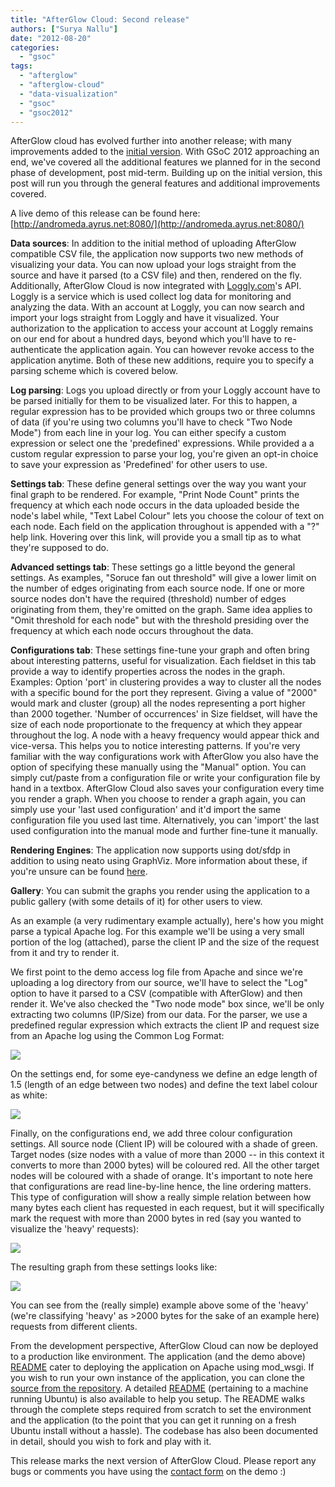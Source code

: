 ```yaml
---
title: "AfterGlow Cloud: Second release"
authors: ["Surya Nallu"]
date: "2012-08-20"
categories: 
  - "gsoc"
tags: 
  - "afterglow"
  - "afterglow-cloud"
  - "data-visualization"
  - "gsoc"
  - "gsoc2012"
---
```


AfterGlow cloud has evolved further into another release; with many improvements added to the [initial version](https://honeynet.org/node/890). With GSoC 2012 approaching an end, we've covered all the additional features we planned for in the second phase of development, post mid-term. Building up on the initial version, this post will run you through the general features and additional improvements covered.

A live demo of this release can be found here: [http://andromeda.ayrus.net:8080/](http://andromeda.ayrus.net:8080/)

**Data sources**: In addition to the initial method of uploading AfterGlow compatible CSV file, the application now supports two new methods of visualizing your data. You can now upload your logs straight from the source and have it parsed (to a CSV file) and then, rendered on the fly. Additionally, AfterGlow Cloud is now integrated with [Loggly.com](http://www.loggly.com)'s API. Loggly is a service which is used collect log data for monitoring and analyzing the data. With an account at Loggly, you can now search and import your logs straight from Loggly and have it visualized. Your authorization to the application to access your account at Loggly remains on our end for about a hundred days, beyond which you'll have to re-authenticate the application again. You can however revoke access to the application anytime. Both of these new additions, require you to specify a parsing scheme which is covered below.

**Log parsing**: Logs you upload directly or from your Loggly account have to be parsed initially for them to be visualized later. For this to happen, a regular expression has to be provided which groups two or three columns of data (if you're using two columns you'll have to check "Two Node Mode") from each line in your log. You can either specify a custom expression or select one the 'predefined' expressions. While provided a a custom regular expression to parse your log, you're given an opt-in choice to save your expression as 'Predefined' for other users to use.

**Settings tab**: These define general settings over the way you want your final graph to be rendered. For example, "Print Node Count" prints the frequency at which each node occurs in the data uploaded beside the node's label while, "Text Label Colour" lets you choose the colour of text on each node. Each field on the application throughout is appended with a "?" help link. Hovering over this link, will provide you a small tip as to what they're supposed to do.

**Advanced settings tab**: These settings go a little beyond the general settings. As examples, "Soruce fan out threshold" will give a lower limit on the number of edges originating from each source node. If one or more source nodes don't have the required (threshold) number of edges originating from them, they're omitted on the graph. Same idea applies to "Omit threshold for each node" but with the threshold presiding over the frequency at which each node occurs throughout the data.

**Configurations tab**: These settings fine-tune your graph and often bring about interesting patterns, useful for visualization. Each fieldset in this tab provide a way to identify properties across the nodes in the graph. Examples: Option 'port' in clustering provides a way to cluster all the nodes with a specific bound for the port they represent. Giving a value of "2000" would mark and cluster (group) all the nodes representing a port higher than 2000 together. 'Number of occurrences' in Size fieldset, will have the size of each node proportionate to the frequency at which they appear throughout the log. A node with a heavy frequency would appear thick and vice-versa. This helps you to notice interesting patterns. If you're very familiar with the way configurations work with AfterGlow you also have the option of specifying these manually using the "Manual" option. You can simply cut/paste from a configuration file or write your configuration file by hand in a textbox. AfterGlow Cloud also saves your configuration every time you render a graph. When you choose to render a graph again, you can simply use your 'last used configuration' and it'd import the same configuration file you used last time. Alternatively, you can 'import' the last used configuration into the manual mode and further fine-tune it manually.

**Rendering Engines**: The application now supports using dot/sfdp in addition to using neato using GraphViz. More information about these, if you're unsure can be found [here](http://www.graphviz.org/Documentation.php).

**Gallery**: You can submit the graphs you render using the application to a public gallery (with some details of it) for other users to view.

As an example (a very rudimentary example actually), here's how you might parse a typical Apache log. For this example we'll be using a very small portion of the log (attached), parse the client IP and the size of the request from it and try to render it.

We first point to the demo access log file from Apache and since we're uploading a log directory from our source, we'll have to select the "Log" option to have it parsed to a CSV (compatible with AfterGlow) and then render it. We've also checked the "Two node mode" box since, we'll be only extracting two columns (IP/Size) from our data. For the parser, we use a predefined regular expression which extracts the client IP and request size from an Apache log using the Common Log Format:

![](images/drupal_image_934.gif)

On the settings end, for some eye-candyness we define an edge length of 1.5 (length of an edge between two nodes) and define the text label colour as white:

![](images/drupal_image_935.gif)

Finally, on the configurations end, we add three colour configuration settings. All source node (Client IP) will be coloured with a shade of green. Target nodes (size nodes with a value of more than 2000 -- in this context it converts to more than 2000 bytes) will be coloured red. All the other target nodes will be coloured with a shade of orange. It's important to note here that configurations are read line-by-line hence, the line ordering matters. This type of configuration will show a really simple relation between how many bytes each client has requested in each request, but it will specifically mark the request with more than 2000 bytes in red (say you wanted to visualize the 'heavy' requests):

![](images/drupal_image_936.gif)

The resulting graph from these settings looks like:

![](images/drupal_image_937.gif)

You can see from the (really simple) example above some of the 'heavy' (we're classifying 'heavy' as >2000 bytes for the sake of an example here) requests from different clients.

From the development perspective, AfterGlow Cloud can now be deployed to a production like environment. The application (and the demo above) [README](https://github.com/ayrus/afterglow-cloud) cater to deploying the application on Apache using mod\_wsgi. If you wish to run your own instance of the application, you can clone the [source from the repository](https://github.com/ayrus/afterglow-cloud). A detailed [README](https://github.com/ayrus/afterglow-cloud) (pertaining to a machine running Ubuntu) is also available to help you setup. The README walks through the complete steps required from scratch to set the environment and the application (to the point that you can get it running on a fresh Ubuntu install without a hassle). The codebase has also been documented in detail, should you wish to fork and play with it.

This release marks the next version of AfterGlow Cloud. Please report any bugs or comments you have using the [contact form](http://andromeda.ayrus.net:8080/contact) on the demo :)
